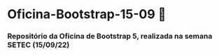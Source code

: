 # Oficina-Bootstrap-15-09 📙
### Repositório da Oficina de Bootstrap 5, realizada na semana SETEC (15/09/22)
